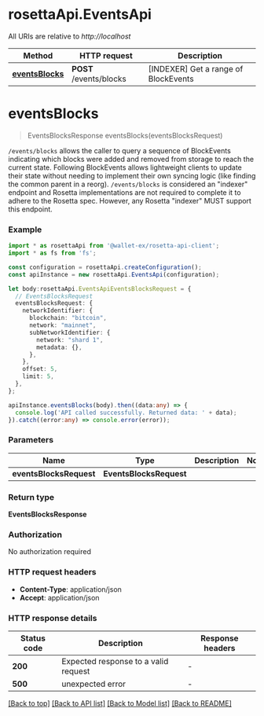# rosettaApi.EventsApi

All URIs are relative to *http://localhost*

Method | HTTP request | Description
------------- | ------------- | -------------
[**eventsBlocks**](EventsApi.md#eventsBlocks) | **POST** /events/blocks | [INDEXER] Get a range of BlockEvents


# **eventsBlocks**
> EventsBlocksResponse eventsBlocks(eventsBlocksRequest)

`/events/blocks` allows the caller to query a sequence of BlockEvents indicating which blocks were added and removed from storage to reach the current state. Following BlockEvents allows lightweight clients to update their state without needing to implement their own syncing logic (like finding the common parent in a reorg). `/events/blocks` is considered an \"indexer\" endpoint and Rosetta implementations are not required to complete it to adhere to the Rosetta spec. However, any Rosetta \"indexer\" MUST support this endpoint.

### Example


```typescript
import * as rosettaApi from '@wallet-ex/rosetta-api-client';
import * as fs from 'fs';

const configuration = rosettaApi.createConfiguration();
const apiInstance = new rosettaApi.EventsApi(configuration);

let body:rosettaApi.EventsApiEventsBlocksRequest = {
  // EventsBlocksRequest
  eventsBlocksRequest: {
    networkIdentifier: {
      blockchain: "bitcoin",
      network: "mainnet",
      subNetworkIdentifier: {
        network: "shard 1",
        metadata: {},
      },
    },
    offset: 5,
    limit: 5,
  },
};

apiInstance.eventsBlocks(body).then((data:any) => {
  console.log('API called successfully. Returned data: ' + data);
}).catch((error:any) => console.error(error));
```


### Parameters

Name | Type | Description  | Notes
------------- | ------------- | ------------- | -------------
 **eventsBlocksRequest** | **EventsBlocksRequest**|  |


### Return type

**EventsBlocksResponse**

### Authorization

No authorization required

### HTTP request headers

 - **Content-Type**: application/json
 - **Accept**: application/json


### HTTP response details
| Status code | Description | Response headers |
|-------------|-------------|------------------|
**200** | Expected response to a valid request |  -  |
**500** | unexpected error |  -  |

[[Back to top]](#) [[Back to API list]](README.md#documentation-for-api-endpoints) [[Back to Model list]](README.md#documentation-for-models) [[Back to README]](README.md)

